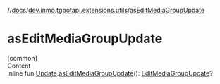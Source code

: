 //[docs](../../index.md)/[dev.inmo.tgbotapi.extensions.utils](index.md)/[asEditMediaGroupUpdate](as-edit-media-group-update.md)



# asEditMediaGroupUpdate  
[common]  
Content  
inline fun [Update](../dev.inmo.tgbotapi.types.update.abstracts/-update/index.md).[asEditMediaGroupUpdate](as-edit-media-group-update.md)(): [EditMediaGroupUpdate](../dev.inmo.tgbotapi.types.update.MediaGroupUpdates/-edit-media-group-update/index.md)?  



